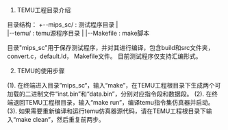 1. TEMU工程目录介绍

目录结构：
   +--mips_sc/        		: 测试程序目录
   |        
   |--temu/			: temu源程序目录
   |
  |--Makefile			: make脚本

目录"mips_sc"用于保存测试程序，并对其进行编译，包含build和src文件夹，convert.c，default.ld， Makefile文件。
目前测试程序仅支持汇编形式。

2. TEMU的使用步骤

(1). 在终端进入目录”mips_sc“，输入“make”，在TEMU工程根目录下生成两个可加载的二进制文件“inst.bin”和“data.bin”，分别对应指令段和数据段。
(2). 在终端退回TEMU工程根目录，输入“make run”，编译temu指令集仿真器并启动。
(3). 如果需要重新编译和运行temu仿真器源代码，请在TEMU工程根目录下输入“make clean”，然后重复前两步。
